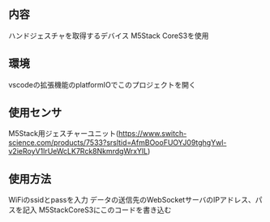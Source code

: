 ## 内容
ハンドジェスチャを取得するデバイス
M5Stack CoreS3を使用

## 環境
vscodeの拡張機能のplatformIOでこのプロジェクトを開く

## 使用センサ
M5Stack用ジェスチャーユニット(https://www.switch-science.com/products/7533?srsltid=AfmBOooFUOYJ09tghgYwl-v2ieRoyV1IrUeWcLK7Rck8NkmrdgWrxYlL)

## 使用方法
WiFiのssidとpassを入力
データの送信先のWebSocketサーバのIPアドレス、パスを記入
M5StackCoreS3にこのコードを書き込む